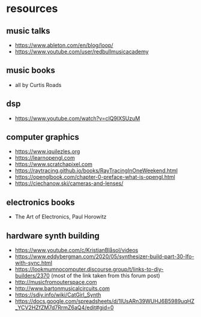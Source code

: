 # resources


## music talks
- https://www.ableton.com/en/blog/loop/
- https://www.youtube.com/user/redbullmusicacademy

## music books
- all by Curtis Roads

## dsp
- https://www.youtube.com/watch?v=cIQ9IXSUzuM

## computer graphics
- https://www.iquilezles.org
- https://learnopengl.com
- https://www.scratchapixel.com
- https://raytracing.github.io/books/RayTracingInOneWeekend.html
- https://openglbook.com/chapter-0-preface-what-is-opengl.html
- https://ciechanow.ski/cameras-and-lenses/

## electronics books
- The Art of Electronics, Paul Horowitz

## hardware synth building
- https://www.youtube.com/c/KristianBlåsol/videos
- https://www.eddybergman.com/2020/05/synthesizer-build-part-30-lfo-with-sync.html
- https://lookmumnocomputer.discourse.group/t/links-to-diy-builders/2370 (most of the link taken from this forum post)
- http://musicfromouterspace.com
- http://www.bartonmusicalcircuits.com
- https://sdiy.info/wiki/CatGirl_Synth
- https://docs.google.com/spreadsheets/d/1IUsARn39WUHJ6B5989uqHZ_YCV2HZfZM7d7RrmZ6aQ4/edit#gid=0


